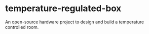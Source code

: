 temperature-regulated-box
=========================

An open-source hardware project to design and build a temperature controlled room.
